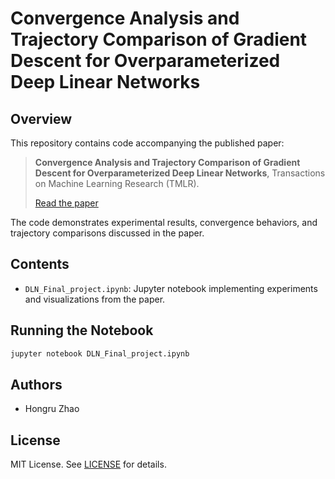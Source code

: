 # Convergence Analysis and Trajectory Comparison of Gradient Descent for Overparameterized Deep Linear Networks

## Overview

This repository contains code accompanying the published paper:

> **Convergence Analysis and Trajectory Comparison of Gradient Descent for Overparameterized Deep Linear Networks**, Transactions on Machine Learning Research (TMLR).
>
> [Read the paper](https://openreview.net/pdf?id=jG7ndW7UHp)

The code demonstrates experimental results, convergence behaviors, and trajectory comparisons discussed in the paper.

## Contents

- `DLN_Final_project.ipynb`: Jupyter notebook implementing experiments and visualizations from the paper.


## Running the Notebook

```bash
jupyter notebook DLN_Final_project.ipynb
```


## Authors

- Hongru Zhao

## License

MIT License. See [LICENSE](LICENSE) for details.
